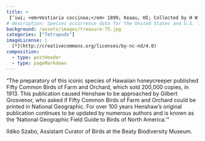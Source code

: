 ```yaml
---
title: >
 I’iwi; <em>Vestiaria coccinea;</em> 1899; Keaau, HI; Collected by H W Henshaw
# description: Species occurrence data for the United States and U.S. Territories.
background: /assets/images/treasure-75.jpg
categories: ["Tetrapods"]
imageLicense: |
  [*](http://creativecommons.org/licenses/by-nc-nd/4.0)
composition:
  - type: postHeader
  - type: pageMarkdown
---
```


“The preparatory of this iconic species of Hawaiian honeycreeper published Fifty Common Birds of Farm and Orchard, which sold 200,000 copies, in 1913. This publication caused Henshaw to be approached by Gilbert Grosvenor, who asked if Fifty Common Birds of Farm and Orchard could be printed in National Geographic. For over 100 years Henshaw’s original publication continues to be updated by numerous authors and is known as the ‘National Geographic Field Guide to Birds of North America.’”

Ildiko Szabo, Assistant Curator of Birds at the Beaty Biodiversity Museum.